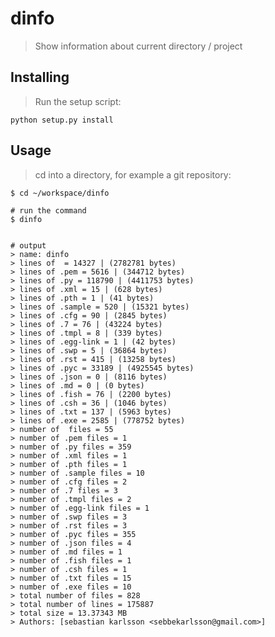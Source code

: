 # dinfo
> Show information about current directory / project

## Installing
> Run the setup script:

    python setup.py install

## Usage
> cd into a directory, for example a git repository:

    $ cd ~/workspace/dinfo

    # run the command
    $ dinfo


    # output
    > name: dinfo
    > lines of  = 14327 | (2782781 bytes)
    > lines of .pem = 5616 | (344712 bytes)
    > lines of .py = 118790 | (4411753 bytes)
    > lines of .xml = 15 | (628 bytes)
    > lines of .pth = 1 | (41 bytes)
    > lines of .sample = 520 | (15321 bytes)
    > lines of .cfg = 90 | (2845 bytes)
    > lines of .7 = 76 | (43224 bytes)
    > lines of .tmpl = 8 | (339 bytes)
    > lines of .egg-link = 1 | (42 bytes)
    > lines of .swp = 5 | (36864 bytes)
    > lines of .rst = 415 | (13258 bytes)
    > lines of .pyc = 33189 | (4925545 bytes)
    > lines of .json = 0 | (8116 bytes)
    > lines of .md = 0 | (0 bytes)
    > lines of .fish = 76 | (2200 bytes)
    > lines of .csh = 36 | (1046 bytes)
    > lines of .txt = 137 | (5963 bytes)
    > lines of .exe = 2585 | (778752 bytes)
    > number of  files = 55
    > number of .pem files = 1
    > number of .py files = 359
    > number of .xml files = 1
    > number of .pth files = 1
    > number of .sample files = 10
    > number of .cfg files = 2
    > number of .7 files = 3
    > number of .tmpl files = 2
    > number of .egg-link files = 1
    > number of .swp files = 3
    > number of .rst files = 3
    > number of .pyc files = 355
    > number of .json files = 4
    > number of .md files = 1
    > number of .fish files = 1
    > number of .csh files = 1
    > number of .txt files = 15
    > number of .exe files = 10
    > total number of files = 828
    > total number of lines = 175887
    > total size = 13.37343 MB
    > Authors: [sebastian karlsson <sebbekarlsson@gmail.com>]

